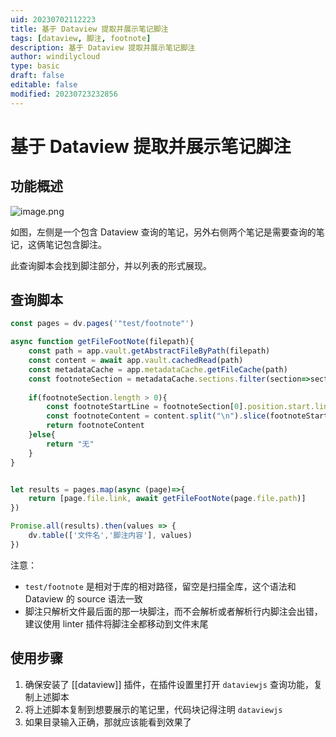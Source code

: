 ```yaml
---
uid: 20230702112223
title: 基于 Dataview 提取并展示笔记脚注
tags: [dataview, 脚注, footnote]
description: 基于 Dataview 提取并展示笔记脚注
author: windilycloud
type: basic
draft: false
editable: false
modified: 20230723232856
---
```


# 基于 Dataview 提取并展示笔记脚注

## 功能概述

![image.png](https://cdn.pkmer.cn/images/202307021129235.png!pkmer)

如图，左侧是一个包含 Dataview 查询的笔记，另外右侧两个笔记是需要查询的笔记，这俩笔记包含脚注。

此查询脚本会找到脚注部分，并以列表的形式展现。

## 查询脚本

```js
const pages = dv.pages('"test/footnote"')

async function getFileFootNote(filepath){
	const path = app.vault.getAbstractFileByPath(filepath)
	const content = await app.vault.cachedRead(path)
	const metadataCache = app.metadataCache.getFileCache(path)
	const footnoteSection = metadataCache.sections.filter(section=>section.type==='footnoteDefinition')
	
	if(footnoteSection.length > 0){
		const footnoteStartLine = footnoteSection[0].position.start.line
		const footnoteContent = content.split("\n").slice(footnoteStartLine,).join("\n").replaceAll(/\[\^(\d+)\]:/g, "- ");
		return footnoteContent
	}else{
		return "无"
	}
}


let results = pages.map(async (page)=>{
	return [page.file.link, await getFileFootNote(page.file.path)]
})

Promise.all(results).then(values => {
	dv.table(['文件名','脚注内容'], values)
})
```

注意：

- `test/footnote` 是相对于库的相对路径，留空是扫描全库，这个语法和 Dataview 的 source 语法一致
- 脚注只解析文件最后面的那一块脚注，而不会解析或者解析行内脚注会出错，建议使用 linter 插件将脚注全都移动到文件末尾

## 使用步骤

1. 确保安装了 [[dataview]] 插件，在插件设置里打开 `dataviewjs` 查询功能，复制上述脚本
2. 将上述脚本复制到想要展示的笔记里，代码块记得注明 `dataviewjs`
3. 如果目录输入正确，那就应该能看到效果了